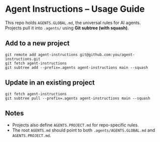 # Agent Instructions – Usage Guide

This repo holds `AGENTS.GLOBAL.md`, the universal rules for AI agents.  
Projects pull it into `.agents/` using **Git subtree (with squash)**.

## Add to a new project
    git remote add agent-instructions git@github.com:you/agent-instructions.git
    git fetch agent-instructions
    git subtree add --prefix=.agents agent-instructions main --squash

## Update in an existing project
    git fetch agent-instructions
    git subtree pull --prefix=.agents agent-instructions main --squash

## Notes
- Projects also define `AGENTS.PROJECT.md` for repo-specific rules.  
- The root `AGENTS.md` should point to both `.agents/AGENTS.GLOBAL.md` and `AGENTS.PROJECT.md`.
